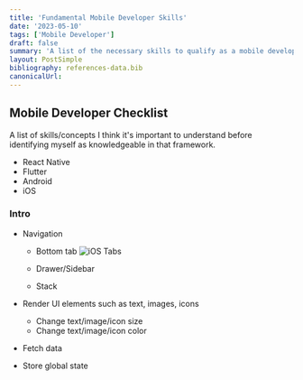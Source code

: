 ```yaml
---
title: 'Fundamental Mobile Developer Skills'
date: '2023-05-10'
tags: ['Mobile Developer']
draft: false
summary: 'A list of the necessary skills to qualify as a mobile develop in a framework'
layout: PostSimple
bibliography: references-data.bib
canonicalUrl:
---
```


## Mobile Developer Checklist

A list of skills/concepts I think it's important to understand before
identifying myself as knowledgeable in that framework.

- React Native
- Flutter
- Android
- iOS

### Intro

- Navigation

  - Bottom tab
    ![iOS Tabs](https://s11.gifyu.com/images/tab-navigator.gif)

  - Drawer/Sidebar
  - Stack

- Render UI elements such as text, images, icons

  - Change text/image/icon size
  - Change text/image/icon color

- Fetch data

- Store global state
